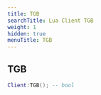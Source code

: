 ```yaml
---
title: TGB
searchTitle: Lua Client TGB
weight: 1
hidden: true
menuTitle: TGB
---
```

## TGB
```lua
Client:TGB(); -- bool
```